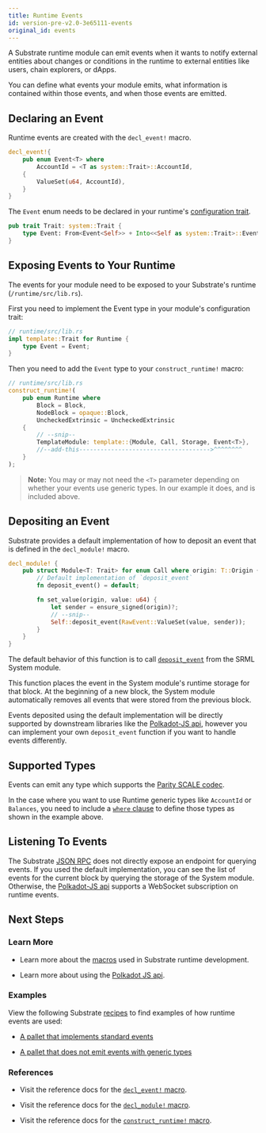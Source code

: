 ```yaml
---
title: Runtime Events
id: version-pre-v2.0-3e65111-events
original_id: events
---
```


A Substrate runtime module can emit events when it wants to notify external entities about changes or conditions in the runtime to external entities like users, chain explorers, or dApps.

You can define what events your module emits, what information is contained within those events, and when those events are emitted.

## Declaring an Event

Runtime events are created with the `decl_event!` macro.

```rust
decl_event!{
	pub enum Event<T> where
		AccountId = <T as system::Trait>::AccountId,
	{
		ValueSet(u64, AccountId),
	}
}
```

The `Event` enum needs to be declared in your runtime's [configuration trait](development/module/traits.md).

```rust
pub trait Trait: system::Trait {
	type Event: From<Event<Self>> + Into<<Self as system::Trait>::Event>;
}
```

## Exposing Events to Your Runtime

The events for your module need to be exposed to your Substrate's runtime (`/runtime/src/lib.rs`).

First you need to implement the Event type in your module's configuration trait:

```rust
// runtime/src/lib.rs
impl template::Trait for Runtime {
	type Event = Event;
}
```

Then you need to add the `Event` type to your `construct_runtime!` macro:

```rust
// runtime/src/lib.rs
construct_runtime!(
	pub enum Runtime where
		Block = Block,
		NodeBlock = opaque::Block,
		UncheckedExtrinsic = UncheckedExtrinsic
	{
		// --snip--
		TemplateModule: template::{Module, Call, Storage, Event<T>},
		//--add-this------------------------------------->^^^^^^^^
	}
);
```

> **Note:** You may or may not need the `<T>` parameter depending on whether your events use generic types. In our example it does, and is included above.

## Depositing an Event

Substrate provides a default implementation of how to deposit an event that is defined in the `decl_module!` macro.

```rust
decl_module! {
	pub struct Module<T: Trait> for enum Call where origin: T::Origin {
		// Default implementation of `deposit_event`
		fn deposit_event() = default;

		fn set_value(origin, value: u64) {
			let sender = ensure_signed(origin)?;
			// --snip--
			Self::deposit_event(RawEvent::ValueSet(value, sender));
		}
	}
}
```

The default behavior of this function is to call [`deposit_event`](https://substrate.dev/rustdocs/pre-v2.0-3e65111/frame_system/struct.Module.html#method.deposit_event) from the SRML System module.

This function places the event in the System module's runtime storage for that block. At the beginning of a new block, the System module automatically removes all events that were stored from the previous block.

Events deposited using the default implementation will be directly supported by downstream libraries like the [Polkadot-JS api](development/front-end/polkadot-js.md), however you can implement your own `deposit_event` function if you want to handle events differently.

## Supported Types

Events can emit any type which supports the [Parity SCALE codec](conceptual/core/codec.md).

In the case where you want to use Runtime generic types like `AccountId` or `Balances`, you need to include a [`where` clause](https://doc.rust-lang.org/rust-by-example/generics/where.html) to define those types as shown in the example above.

## Listening To Events

The Substrate [JSON RPC](development/front-end/json-rpc.md) does not directly expose an endpoint for querying events. If you used the default implementation, you can see the list of events for the current block by querying the storage of the System module. Otherwise, the [Polkadot-JS api](development/front-end/polkadot-js.md) supports a WebSocket subscription on runtime events.

## Next Steps

### Learn More

* Learn more about the [macros](development/module/macros.md) used in Substrate runtime development.

* Learn more about using the [Polkadot JS api](development/front-end/polkadot-js.md).

### Examples

View the following Substrate [recipes](https://github.com/substrate-developer-hub/recipes) to find examples of how runtime events are used:

* [A pallet that implements standard events](https://github.com/substrate-developer-hub/recipes/blob/master/pallets/last-caller/src/lib.rs)

* [A pallet that does not emit events with generic types](https://github.com/substrate-developer-hub/recipes/blob/master/pallets/adding-machine/src/lib.rs)

### References

* Visit the reference docs for the [`decl_event!` macro](https://substrate.dev/rustdocs/pre-v2.0-3e65111/frame_support/macro.decl_event.html).

* Visit the reference docs for the [`decl_module!` macro](https://substrate.dev/rustdocs/pre-v2.0-3e65111/frame_support/macro.decl_module.html).

* Visit the reference docs for the [`construct_runtime!` macro](https://substrate.dev/rustdocs/pre-v2.0-3e65111/frame_support/macro.construct_runtime.html).

